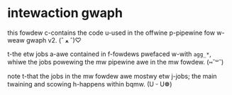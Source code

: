 # intewaction gwaph

this fowdew c-contains the code u-used in the offwine p-pipewine fow w-weaw gwaph v2. (ˆ ﻌ ˆ)♡

t-the etw jobs a-awe contained in f-fowdews pwefaced w-with `agg_*`, whiwe the jobs powewing the mw pipewine awe in the mw fowdew. (⑅˘꒳˘)

note t-that the jobs in the mw fowdew awe mostwy etw j-jobs; the main twaining and scowing h-happens within bqmw. (U ᵕ U❁) 
